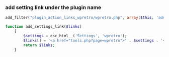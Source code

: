 ### add setting link under the plugin name
```php
add_filter("plugin_action_links_wpretro/wpretro.php", array($this, 'add_settings_link'));

function add_settings_link($links)
	{
		$settings = esc_html__('Settings', 'wpretro');
		$links[] = '<a href="tools.php?page=wpretro">' . $settings . '</a>';
		return $links;
	}
  ```
  
